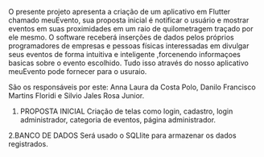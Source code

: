 O presente projeto apresenta a criação de um aplicativo em Flutter chamado meuEvento, sua proposta inicial é notificar o usuário e mostrar eventos em suas proximidades em um raio de quilometragem traçado por ele mesmo. O software receberá inserções de dados pelos próprios programadores de empresas e pessoas físicas interessadas em divulgar seus eventos de forma intuitiva e inteligente ,forcenendo informaçoes basicas sobre o evento escolhido. Tudo isso através do nosso aplicativo meuEvento pode fornecer para o usuraio.

São os responsáveis por este: Anna Laura da Costa Polo, Danilo Francisco Martins Floridi e Silvio Jales Rosa Junior.

1. PROPOSTA INICIAL
    Criação de telas como login, cadastro, login administrador, categoria de eventos, página administrador.

2.BANCO DE DADOS
    Será usado o SQLlite para armazenar os dados registrados.
